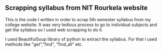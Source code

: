 ## Scrapping syllabus from NIT Rourkela website

This is the code I written in order to scrap 5th semester syllabus from my college website. It was very tedious process to go to individual subjects and get the syllabus so I used web scrapping to do it.

I used BeautifulSoup library of python to extract the syllabus. For that I used methods like "get","find", "find_all" etc.

